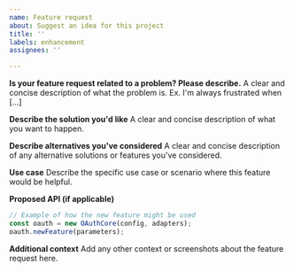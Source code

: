 ```yaml
---
name: Feature request
about: Suggest an idea for this project
title: ''
labels: enhancement
assignees: ''

---
```


**Is your feature request related to a problem? Please describe.**
A clear and concise description of what the problem is. Ex. I'm always frustrated when [...]

**Describe the solution you'd like**
A clear and concise description of what you want to happen.

**Describe alternatives you've considered**
A clear and concise description of any alternative solutions or features you've considered.

**Use case**
Describe the specific use case or scenario where this feature would be helpful.

**Proposed API (if applicable)**
```typescript
// Example of how the new feature might be used
const oauth = new OAuthCore(config, adapters);
oauth.newFeature(parameters);
```

**Additional context**
Add any other context or screenshots about the feature request here.
